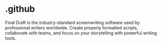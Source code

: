 # .github
Final Draft is the industry-standard screenwriting software used by professional writers worldwide. Create properly formatted scripts, collaborate with teams, and focus on your storytelling with powerful writing tools.
